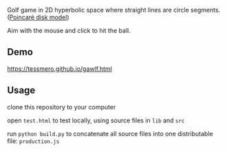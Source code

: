 Golf game in 2D hyperbolic space where straight lines are circle segments. ([Poincaré disk model](https://en.wikipedia.org/wiki/Poincar%C3%A9_disk_model))

Aim with the mouse and click to hit the ball.

## Demo

https://tessmero.github.io/gawlf.html

## Usage

clone this repository to your computer

open `test.html` to test locally, using source files in `lib` and `src`

run `python build.py` to concatenate all source files into one distributable file: `production.js`
